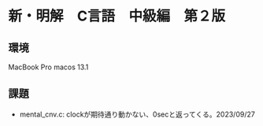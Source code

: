 # 新・明解　C言語　中級編　第２版

## 環境
MacBook Pro macos 13.1

## 課題
- mental_cnv.c: clockが期待通り動かない、0secと返ってくる。2023/09/27
